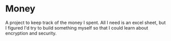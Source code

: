 # Money

A project to keep track of the money I spent. All I need is an excel sheet, but
I figured I'd try to build something myself so that I could learn about
encryption and security.
